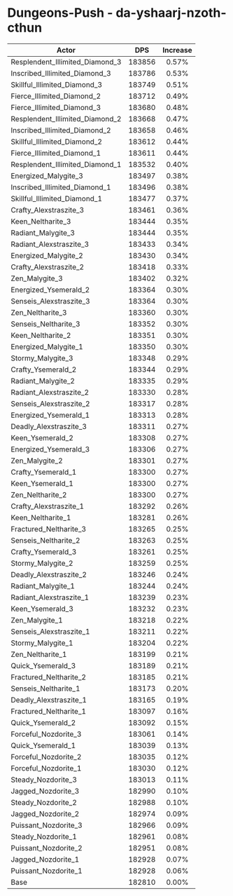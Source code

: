 # Dungeons-Push - da-yshaarj-nzoth-cthun
| Actor | DPS | Increase |
|---|:---:|:---:|
|Resplendent_Illimited_Diamond_3|183856|0.57%|
|Inscribed_Illimited_Diamond_3|183786|0.53%|
|Skillful_Illimited_Diamond_3|183749|0.51%|
|Fierce_Illimited_Diamond_2|183712|0.49%|
|Fierce_Illimited_Diamond_3|183680|0.48%|
|Resplendent_Illimited_Diamond_2|183668|0.47%|
|Inscribed_Illimited_Diamond_2|183658|0.46%|
|Skillful_Illimited_Diamond_2|183612|0.44%|
|Fierce_Illimited_Diamond_1|183611|0.44%|
|Resplendent_Illimited_Diamond_1|183532|0.40%|
|Energized_Malygite_3|183497|0.38%|
|Inscribed_Illimited_Diamond_1|183496|0.38%|
|Skillful_Illimited_Diamond_1|183477|0.37%|
|Crafty_Alexstraszite_3|183461|0.36%|
|Keen_Neltharite_3|183444|0.35%|
|Radiant_Malygite_3|183444|0.35%|
|Radiant_Alexstraszite_3|183433|0.34%|
|Energized_Malygite_2|183430|0.34%|
|Crafty_Alexstraszite_2|183418|0.33%|
|Zen_Malygite_3|183402|0.32%|
|Energized_Ysemerald_2|183364|0.30%|
|Senseis_Alexstraszite_3|183364|0.30%|
|Zen_Neltharite_3|183360|0.30%|
|Senseis_Neltharite_3|183352|0.30%|
|Keen_Neltharite_2|183351|0.30%|
|Energized_Malygite_1|183350|0.30%|
|Stormy_Malygite_3|183348|0.29%|
|Crafty_Ysemerald_2|183344|0.29%|
|Radiant_Malygite_2|183335|0.29%|
|Radiant_Alexstraszite_2|183330|0.28%|
|Senseis_Alexstraszite_2|183317|0.28%|
|Energized_Ysemerald_1|183313|0.28%|
|Deadly_Alexstraszite_3|183311|0.27%|
|Keen_Ysemerald_2|183308|0.27%|
|Energized_Ysemerald_3|183306|0.27%|
|Zen_Malygite_2|183301|0.27%|
|Crafty_Ysemerald_1|183300|0.27%|
|Keen_Ysemerald_1|183300|0.27%|
|Zen_Neltharite_2|183300|0.27%|
|Crafty_Alexstraszite_1|183292|0.26%|
|Keen_Neltharite_1|183281|0.26%|
|Fractured_Neltharite_3|183265|0.25%|
|Senseis_Neltharite_2|183263|0.25%|
|Crafty_Ysemerald_3|183261|0.25%|
|Stormy_Malygite_2|183259|0.25%|
|Deadly_Alexstraszite_2|183246|0.24%|
|Radiant_Malygite_1|183244|0.24%|
|Radiant_Alexstraszite_1|183239|0.23%|
|Keen_Ysemerald_3|183232|0.23%|
|Zen_Malygite_1|183218|0.22%|
|Senseis_Alexstraszite_1|183211|0.22%|
|Stormy_Malygite_1|183204|0.22%|
|Zen_Neltharite_1|183199|0.21%|
|Quick_Ysemerald_3|183189|0.21%|
|Fractured_Neltharite_2|183185|0.21%|
|Senseis_Neltharite_1|183173|0.20%|
|Deadly_Alexstraszite_1|183165|0.19%|
|Fractured_Neltharite_1|183097|0.16%|
|Quick_Ysemerald_2|183092|0.15%|
|Forceful_Nozdorite_3|183061|0.14%|
|Quick_Ysemerald_1|183039|0.13%|
|Forceful_Nozdorite_2|183035|0.12%|
|Forceful_Nozdorite_1|183030|0.12%|
|Steady_Nozdorite_3|183013|0.11%|
|Jagged_Nozdorite_3|182990|0.10%|
|Steady_Nozdorite_2|182988|0.10%|
|Jagged_Nozdorite_2|182974|0.09%|
|Puissant_Nozdorite_3|182966|0.09%|
|Steady_Nozdorite_1|182961|0.08%|
|Puissant_Nozdorite_2|182951|0.08%|
|Jagged_Nozdorite_1|182928|0.07%|
|Puissant_Nozdorite_1|182928|0.06%|
|Base|182810|0.00%|

